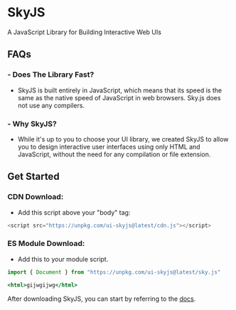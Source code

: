 # SkyJS
A JavaScript Library for Building Interactive Web UIs

## FAQs

### - Does The Library Fast?
- SkyJS is built entirely in JavaScript, which means that its speed is the same as the native speed of JavaScript in web browsers. Sky.js does not use any compilers.

### - Why SkyJS?
- While it's up to you to choose your UI library, we created SkyJS to allow you to design interactive user interfaces using only HTML and JavaScript, without the need for any compilation or file extension.

## Get Started

### CDN Download:
- Add this script above your "body" tag:
```js
<script src="https://unpkg.com/ui-skyjs@latest/cdn.js"></script>
```

### ES Module Download:
- Add this to your module script.
```js
import { Document } from "https://unpkg.com/ui-skyjs@latest/sky.js"
```

```jsx
<html>gijwgijwg</html>
```

After downloading SkyJS, you can start by referring to the [docs](https://github.com/jehaad1/SkyJS/blob/main/Docs.md).
